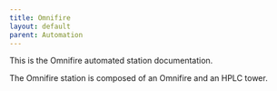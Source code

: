```yaml
---
title: Omnifire
layout: default
parent: Automation
---
```


This is the Omnifire automated station documentation.

The Omnifire station is composed of an Omnifire and an HPLC tower.
